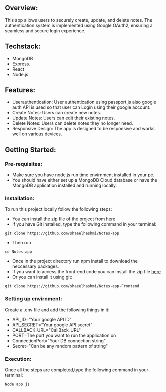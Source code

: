 ## Overview:
This app allows users to securely create, update, and delete notes. The authentication system is implemented using Google OAuth2, ensuring a seamless and secure login experience.
## Techstack:
* MongoDB
* Express.
* React
* Node.js
## Features:
* Userauthentication: User authentication using passport.js also google auth API is used so that user can Login using their google account.
* Create Notes: Users can create new notes.
* Update Notes: Users can edit their existing notes.
* Delete Notes: Users can delete notes they no longer need.
* Responsive Design: The app is designed to be responsive and works well on various devices.
## Getting Started:
### Pre-requisites:
* Make sure you have node.js run time envirnment installed in your pc.
* You should have either set up a MongoDB Cloud database or have the MongoDB application installed and running locally.
### Installation:
To run this project locally follow the following steps:
* You can install the zip file of the project from [here](https://github.com/shaeelhashmi/Notes-app)
* If you have Git installed, type the following command in your terminal:
```
git clone https://github.com/shaeelhashmi/Notes-app
```
* Then run 
```
cd Notes-app
```
* Once in the project directory run npm install to download the neccessary packages.
* If you want to access the front-end code you can install the zip file [here](https://github.com/shaeelhashmi/Notes-app-Frontend)
* Or you can install it using git:
```
git clone https://github.com/shaeelhashmi/Notes-app-Frontend
```
### Setting up envirnment:
Create a .env file and add the following things in it:<br>
* API_ID="Your google API ID"<br>
* API_SECRET="Your google API secret"<br>
* CALLBACK_URL="CallBack_URL"<br>
* PORT=The port you want to run the application on<br>
* ConnectionPort="Your DB connection string"<br>
* Secret="Can be any random pattern of string"<br>
### Execution:
Once all the steps are completed,type the following command in your terminal:
```
Node app.js
```
